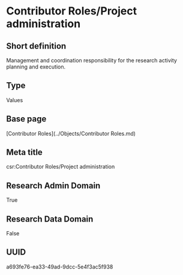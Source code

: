 # Contributor Roles/Project administration
## Short definition
Management and coordination responsibility for the research activity planning and execution.
## Type
Values
## Base page
[Contributor Roles](../Objects/Contributor Roles.md)
## Meta title
csr:Contributor Roles/Project administration
## Research Admin Domain
True
## Research Data Domain
False
## UUID
a693fe76-ea33-49ad-9dcc-5e4f3ac5f938
